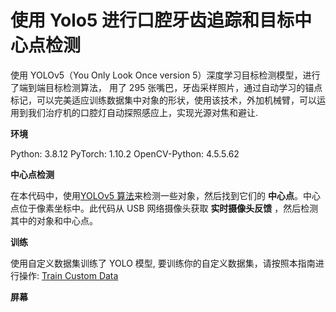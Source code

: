 # 使用 Yolo5 进行口腔牙齿追踪和目标中心点检测

使用 YOLOv5（You Only Look Once version 5）深度学习目标检测模型，进行了端到端目标检测算法， 用了 295 张嘴巴，牙齿采样照片，通过自动学习的锚点标记，可以完美适应训练数据集中对象的形状，使用该技术，外加机械臂，可以运用到我们治疗机的口腔灯自动探照感应上，实现光源对焦和避让.

**环境**

Python: 3.8.12
PyTorch: 1.10.2
OpenCV-Python: 4.5.5.62

**中心点检测**

在本代码中，使用[YOLOv5 算法](https://github.com/ultralytics/yolov5)来检测一些对象，然后找到它们的 **中心点**。中心点位于像素坐标中。此代码从 USB 网络摄像头获取 **实时摄像头反馈** ，然后检测其中的对象和中心点。

**训练**

使用自定义数据集训练了 YOLO 模型, 要训练你的自定义数据集，请按照本指南进行操作: [Train Custom Data](https://github.com/ultralytics/yolov5/wiki/Train-Custom-Data)

**屏幕**
